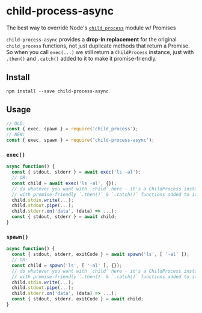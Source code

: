 # child-process-async
The best way to override Node's [`child_process`](https://nodejs.org/api/child_process.html) module w/ Promises

`child-process-async` provides a **drop-in replacement** for the original
`child_process` functions, not just duplicate methods that return a Promise.
So when you call `exec(...)` we still return a `ChildProcess` instance, just
with `.then()` and `.catch()` added to it to make it promise-friendly.

## Install
```shell
npm install --save child-process-async
```

## Usage

```js
// OLD:
const { exec, spawn } = require('child_process');
// NEW:
const { exec, spawn } = require('child-process-async');
```

### `exec()`
```js
async function() {
  const { stdout, stderr } = await exec('ls -al');
  // OR:
  const child = await exec('ls -al', {});
  // do whatever you want with `child` here - it's a ChildProcess instance just
  // with promise-friendly `.then()` & `.catch()` functions added to it!
  child.stdin.write(...);
  child.stdout.pipe(...);
  child.stderr.on('data', (data) => ...);
  const { stdout, stderr } = await child;
}
```

### `spawn()`
```js
async function() {
  const { stdout, stderr, exitCode } = await spawn('ls', [ '-al' ]);
  // OR:
  const child = spawn('ls', [ '-al' ], {});
  // do whatever you want with `child` here - it's a ChildProcess instance just
  // with promise-friendly `.then()` & `.catch()` functions added to it!
  child.stdin.write(...);
  child.stdout.pipe(...);
  child.stderr.on('data', (data) => ...);
  const { stdout, stderr, exitCode } = await child;
}
```

